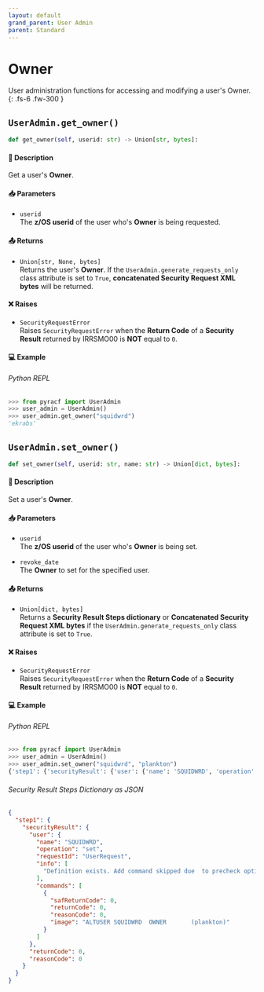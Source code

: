 ```yaml
---
layout: default
grand_parent: User Admin
parent: Standard
---
```


# Owner

User administration functions for accessing and modifying a user's Owner. 
{: .fs-6 .fw-300 }

## `UserAdmin.get_owner()`

```python
def get_owner(self, userid: str) -> Union[str, bytes]:
```

#### 📄 Description

Get a user's **Owner**.

#### 📥 Parameters
* `userid`<br>
  The **z/OS userid** of the user who's **Owner** is being requested.

#### 📤 Returns
* `Union[str, None, bytes]`<br>
  Returns the user's **Owner**. If the `UserAdmin.generate_requests_only` class attribute is set to `True`, **concatenated Security Request XML bytes** will be returned.

#### ❌ Raises
* `SecurityRequestError`<br>
  Raises `SecurityRequestError` when the **Return Code** of a **Security Result** returned by IRRSMO00 is **NOT** equal to `0`.

#### 💻 Example

###### Python REPL
```python
>>> from pyracf import UserAdmin
>>> user_admin = UserAdmin()
>>> user_admin.get_owner("squidwrd")
'ekrabs'
```

## `UserAdmin.set_owner()`

```python
def set_owner(self, userid: str, name: str) -> Union[dict, bytes]:
```

#### 📄 Description

Set a user's **Owner**.

#### 📥 Parameters
* `userid`<br>
  The **z/OS userid** of the user who's **Owner** is being set.

* `revoke_date`<br>
  The **Owner** to set for the specified user.

#### 📤 Returns
* `Union[dict, bytes]`<br>
  Returns a **Security Result Steps dictionary** or **Concatenated Security Request XML bytes** if the `UserAdmin.generate_requests_only` class attribute is set to `True`.

#### ❌ Raises
* `SecurityRequestError`<br>
  Raises `SecurityRequestError` when the **Return Code** of a **Security Result** returned by IRRSMO00 is **NOT** equal to `0`.

#### 💻 Example

###### Python REPL
```python
>>> from pyracf import UserAdmin
>>> user_admin = UserAdmin()
>>> user_admin.set_owner("squidwrd", "plankton")
{'step1': {'securityResult': {'user': {'name': 'SQUIDWRD', 'operation': 'set', 'requestId': 'UserRequest', 'info': ['Definition exists. Add command skipped due  to precheck option'], 'commands': [{'safReturnCode': 0, 'returnCode': 0, 'reasonCode': 0, 'image': 'ALTUSER SQUIDWRD  OWNER       (plankton)'}]}, 'returnCode': 0, 'reasonCode': 0}}}
```

###### Security Result Steps Dictionary as JSON
```json
{
  "step1": {
    "securityResult": {
      "user": {
        "name": "SQUIDWRD",
        "operation": "set",
        "requestId": "UserRequest",
        "info": [
          "Definition exists. Add command skipped due  to precheck option"
        ],
        "commands": [
          {
            "safReturnCode": 0,
            "returnCode": 0,
            "reasonCode": 0,
            "image": "ALTUSER SQUIDWRD  OWNER       (plankton)"
          }
        ]
      },
      "returnCode": 0,
      "reasonCode": 0
    }
  }
}
```